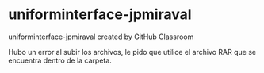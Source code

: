 # uniforminterface-jpmiraval
uniforminterface-jpmiraval created by GitHub Classroom

Hubo un error al subir los archivos, le pido que utilice el archivo RAR que se encuentra dentro de la carpeta.
